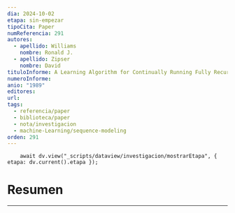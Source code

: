 ```yaml
---
dia: 2024-10-02
etapa: sin-empezar
tipoCita: Paper
numReferencia: 291
autores:
  - apellido: Williams
    nombre: Ronald J.
  - apellido: Zipser
    nombre: David
tituloInforme: A Learning Algorithm for Continually Running Fully Recurrent Neural Networks
numeroInforme: 
anio: "1989"
editores: 
url: 
tags:
  - referencia/paper
  - biblioteca/paper
  - nota/investigacion
  - machine-Learning/sequence-modeling
orden: 291
---
```

```dataviewjs
	await dv.view("_scripts/dataview/investigacion/mostrarEtapa", { etapa: dv.current().etapa });
```
# Resumen
---
